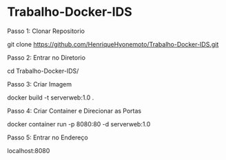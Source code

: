 # Trabalho-Docker-IDS

Passo 1: Clonar Repositorio

  git clone https://github.com/HenriqueHyonemoto/Trabalho-Docker-IDS.git

Passo 2: Entrar no Diretorio

  cd Trabalho-Docker-IDS/

Passo 3: Criar Imagem

  docker build -t serverweb:1.0 .

Passo 4: Criar Container e Direcionar as Portas

  docker container run -p 8080:80 -d serverweb:1.0

Passo 5: Entrar no Endereço

  localhost:8080
